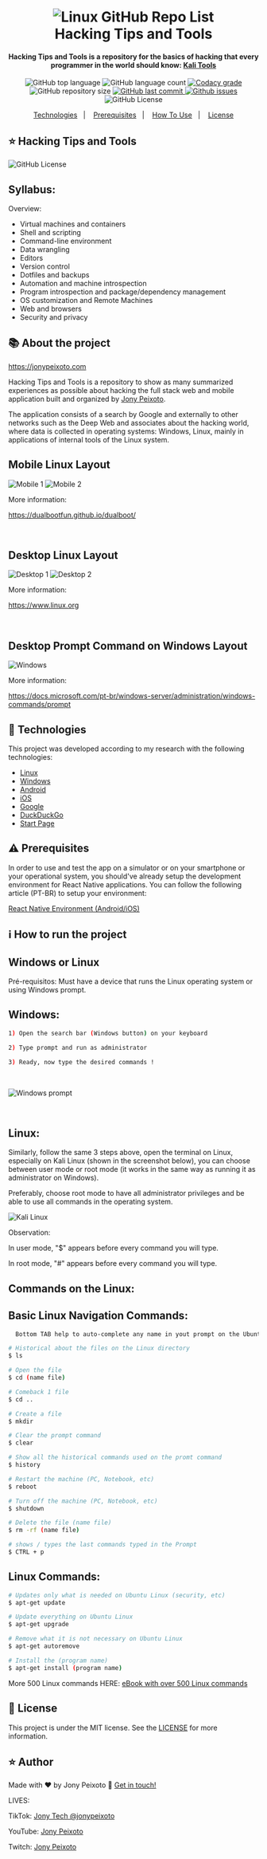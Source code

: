 <h1 align="center">
    <img alt="Linux GitHub Repo List" src="https://res.cloudinary.com/lukemorales/image/upload/v1562212004/readme_logos/nubank-react-native_eqpbvd.png" />
    <br>
    Hacking Tips and Tools
</h1>

<h4 align="center">
  Hacking Tips and Tools is a repository for the basics of hacking that every programmer in the world should know: 
  <a href="https://www.kali.org/tools/">Kali Tools</a>
</h4>
<p align="center">
  <img alt="GitHub top language" src="https://img.shields.io/github/languages/top/jonypeixoto/hacking-tips-and-tools">
  
  <img alt="GitHub language count" src="https://img.shields.io/github/languages/count/jonypeixoto/hacking-tips-and-tools">
  
  <a href="https://www.codacy.com/app/lukemorales/nubank-react-native?utm_source=github.com&amp;utm_medium=referral&amp;utm_content=lukemorales/nubank-react-native&amp;utm_campaign=Badge_Grade">
    <img alt="Codacy grade" src="https://img.shields.io/codacy/grade/fa0599d8f0434c7388ae9549c8aeb90b.svg">
  </a>
  
  <img alt="GitHub repository size" src="https://img.shields.io/github/repo-size/jonypeixoto/hacking-tips-and-tools">
  <a href="https://github.com/jonypeixoto/hacking-tips-and-tools/commits">
    <img alt="GitHub last commit" src="https://img.shields.io/github/last-commit/jonypeixoto/hacking-tips-and-tools">
  </a>
  
  <a href="https://github.com/jonypeixoto/hacking-tips-and-tools/issues">
    <img alt="Github issues" src="https://img.shields.io/github/issues/jonypeixoto/hacking-tips-and-tools">
  </a>
  
  <img alt="GitHub License" src="https://img.shields.io/github/license/jonypeixoto/hacking-tips-and-tools"> 
</p>

<p align="center">
  <a href="#rocket-technologies">Technologies</a>&nbsp;&nbsp;&nbsp;|&nbsp;&nbsp;&nbsp;
  <a href="#warning-prerequisites">Prerequisites</a>&nbsp;&nbsp;&nbsp;|&nbsp;&nbsp;&nbsp;
  <a href="#information_source-how-to-use">How To Use</a>&nbsp;&nbsp;&nbsp;|&nbsp;&nbsp;&nbsp;
  <a href="#memo-license">License</a>
</p>

## ⭐ Hacking Tips and Tools 
![GitHub License](https://img.shields.io/github/license/jonypeixoto/hacking-tips-and-tools)

## Syllabus:

Overview:
<br/>
- Virtual machines and containers
- Shell and scripting
- Command-line environment
- Data wrangling
- Editors
- Version control
- Dotfiles and backups
- Automation and machine introspection
- Program introspection and package/dependency management
- OS customization and Remote Machines
- Web and browsers
- Security and privacy

## 📚 About the project

https://jonypeixoto.com

Hacking Tips and Tools is a repository to show as many summarized experiences as possible about hacking the full stack web and mobile application built and organized by [Jony Peixoto](https://jonypeixoto.com "Site de Jony Peixoto").

The application consists of a search by Google and externally to other networks such as the Deep Web and associates about the hacking world, where data is collected in operating systems: Windows, Linux, mainly in applications of internal tools of the Linux system.

## Mobile Linux Layout 
![Mobile 1](https://github.com/jonypeixoto/jonypeixoto/blob/main/assets/iphone-linux1.jpg) ![Mobile 2](https://github.com/jonypeixoto/jonypeixoto/blob/main/assets/iphone-linux2.jpg)

More information:

https://dualbootfun.github.io/dualboot/

<br/>

## Desktop Linux Layout 
![Desktop 1](https://github.com/jonypeixoto/jonypeixoto/blob/main/assets/desktop-linux1.jpg) ![Desktop 2](https://github.com/jonypeixoto/jonypeixoto/blob/main/assets/desktop-linux2.png)

More information:

https://www.linux.org

<br/>

## Desktop Prompt Command on Windows Layout
![Windows](https://github.com/jonypeixoto/jonypeixoto/blob/main/assets/windows-prompt.png)

More information:

https://docs.microsoft.com/pt-br/windows-server/administration/windows-commands/prompt

## :rocket: Technologies

This project was developed according to my research with the following technologies:

- [Linux](https://linux.org)
- [Windows](https://www.microsoft.com/en-us/windows)
- [Android](https://www.android.com)
- [iOS](https://developer.apple.com/documentation/)
- [Google](http://facebook.github.io/react-native/)
- [DuckDuckGo](https://duckduckgo.com)
- [Start Page](https://startpage.com)

## :warning: Prerequisites

In order to use and test the app on a simulator or on your smartphone or your operational system, you should've already setup the development environment for React Native applications. You can follow the following article (PT-BR) to setup your environment:

[React Native Environment (Android/iOS)](https://docs.rocketseat.dev/ambiente-react-native/introducao)

## :information_source: How to run the project

## Windows or Linux
Pré-requisitos: Must have a device that runs the Linux operating system or using Windows prompt.

## Windows:

```bash
1) Open the search bar (Windows button) on your keyboard

2) Type prompt and run as administrator

3) Ready, now type the desired commands !
```

<br/>

![Windows prompt](https://github.com/jonypeixoto/jonypeixoto/blob/main/assets/prompt-windows.png)

<br/>

## Linux:

Similarly, follow the same 3 steps above, open the terminal on Linux, especially on Kali Linux (shown in the screenshot below), you can choose between user mode or root mode (it works in the same way as running it as administrator on Windows).

Preferably, choose root mode to have all administrator privileges and be able to use all commands in the operating system.

![Kali Linux](https://github.com/jonypeixoto/jonypeixoto/blob/main/assets/terminals-kali-linux.png)

Observation:

In user mode, "$" appears before every command you will type.

In root mode, "#" appears before every command you will type.

## Commands on the Linux:

## Basic Linux Navigation Commands:

```bash
  Bottom TAB help to auto-complete any name in yout prompt on the Ubuntu Linux

# Historical about the files on the Linux directory
$ ls  

# Open the file
$ cd (name file) 

# Comeback 1 file
$ cd .. 

# Create a file
$ mkdir

# Clear the prompt command
$ clear 

# Show all the historical commands used on the promt command
$ history 

# Restart the machine (PC, Notebook, etc)
$ reboot

# Turn off the machine (PC, Notebook, etc)
$ shutdown 

# Delete the file (name file)
$ rm -rf (name file)

# shows / types the last commands typed in the Prompt
$ CTRL + p 
```

## Linux Commands:

```bash
# Updates only what is needed on Ubuntu Linux (security, etc)
$ apt-get update 

# Update everything on Ubuntu Linux
$ apt-get upgrade

# Remove what it is not necessary on Ubuntu Linux
$ apt-get autoremove 

# Install the (program name)
$ apt-get install (program name) 
```

More 500 Linux commands HERE: [eBook with over 500 Linux commands](https://www.linuxpro.com.br/dl/guia_500_comandos_Linux.pdf)

## :memo: License
This project is under the MIT license. See the [LICENSE](https://github.com/jonypeixoto/hacking-tips-and-tools/blob/main/LICENSE) for more information.

## ⭐ Author

Made with ♥ by Jony Peixoto :wave: [Get in touch!](https://jonypeixoto.com)

LIVES:

TikTok: [Jony Tech @jonypeixoto](https://jonypeixoto.com/tiktok)

YouTube: [Jony Peixoto](https://jonypeixoto.com/youtube)

Twitch: [Jony Peixoto](https://jonypeixoto.com/twitch)


